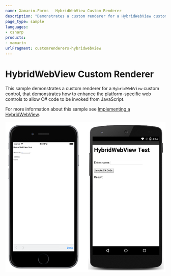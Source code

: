 ```yaml
---
name: Xamarin.Forms - HybridWebView Custom Renderer
description: "Demonstrates a custom renderer for a HybridWebView custom control, that demonstrates how to enhance platform-specific controls #customrenderer"
page_type: sample
languages:
- csharp
products:
- xamarin
urlFragment: customrenderers-hybridwebview
---
```

# HybridWebView Custom Renderer

This sample demonstrates a custom renderer for a `HybridWebView` custom control, that demonstrates how to enhance the platform-specific web controls to allow C# code to be invoked from JavaScript.

For more information about this sample see [Implementing a HybridWebView](https://docs.microsoft.com/xamarin/xamarin-forms/app-fundamentals/custom-renderer/hybridwebview).

![HybridWebView Custom Renderer application screenshot](Screenshots/01All.png "HybridWebView Custom Renderer application screenshot")

